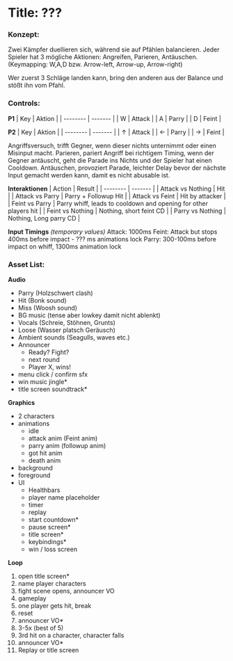 
# Title: ???

### Konzept:

Zwei Kämpfer duellieren sich, während sie auf Pfählen balancieren. Jeder Spieler hat 3
mögliche Aktionen: Angreifen, Parieren, Antäuschen.
(Keymapping: W,A,D bzw. Arrow-left, Arrow-up, Arrow-right)

Wer zuerst 3 Schläge landen kann, bring den anderen aus der Balance und stößt ihn
vom Pfahl.

### Controls:

**P1**
| Key      | Aktion  |
| -------- | ------- |
| W        | Attack  |
| A        | Parry   |
| D        | Feint   |


**P2**
| Key      | Aktion  |
| -------- | ------- |
| ↑        | Attack  |
| ←        | Parry   |
| →        | Feint   |


Angriffsversuch, trifft Gegner, wenn dieser nichts unternimmt oder einen Misinput
macht. Parieren, pariert Angriff bei richtigem Timing, wenn der Gegner antäuscht, geht
die Parade ins Nichts und der Spieler hat einen Cooldown. Antäuschen, provoziert
Parade, leichter Delay bevor der nächste Input gemacht werden kann, damit es nicht
abusable ist.

**Interaktionen**
| Action   | Result |
| -------- | ------- |
| Attack vs Nothing | Hit |
| Attack vs Parry | Parry + Followup Hit |
| Attack vs Feint | Hit by attacker |
| Feint vs Parry | Parry whiff, leads to cooldown and opening for other players hit |
| Feint vs Nothing | Nothing, short feint CD |
| Parry vs Nothing | Nothing, Long parry CD |

**Input Timings** *(temporary values)*
Attack: 1000ms
Feint: Attack but stops 400ms before impact
	- ??? ms animations lock
Parry: 300-100ms before impact
on whiff, 1300ms animation lock

### Asset List:

**Audio**
- Parry (Holzschwert clash)
- Hit (Bonk sound)
- Miss (Woosh sound)
- BG music (tense aber lowkey damit nicht ablenkt)
- Vocals (Schreie, Stöhnen, Grunts)
- Loose (Wasser platsch Geräusch)
- Ambient sounds (Seagulls, waves etc.)
- Announcer
	- Ready? Fight?
	- next round
	- Player X, wins!
- menu click / confirm sfx
- win music jingle*
- title screen soundtrack*

**Graphics**
- 2 characters
- animations
	- idle
	- attack anim (Feint anim)
	- parry anim (followup anim)
	- got hit anim
	- death anim
- background
- foreground
- UI
	- Healthbars
	- player name placeholder
	- timer
	- replay
	- start countdown*
	- pause screen*
	- title screen*
	- keybindings*
	- win / loss screen

**Loop**
1. open title screen*
1. name player characters
1. fight scene opens, announcer VO
1. gameplay
1. one player gets hit, break
1. reset
1. announcer VO*
1. 3-5x (best of 5)
1. 3rd hit on a character, character falls
1. announcer VO*
1. Replay or title screen